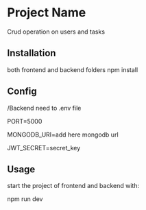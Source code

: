 # Project Name

Crud operation on users and tasks

## Installation

both frontend and backend folders
npm install

## Config

/Backend need to .env file

PORT=5000

MONGODB_URI=add here mongodb url

JWT_SECRET=secret_key

## Usage

start the project of frontend and backend with: 

npm run dev

